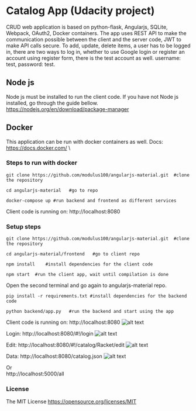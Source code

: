 # Catalog App (Udacity project)

CRUD web application is based on python-flask, Angularjs, SQLite, Webpack, OAuth2, Docker containers.
The app uses REST API to make the communication possible between the client and the server code,
JWT to make API calls secure.
To add, update, delete items, a user has to be logged in, there are two ways to log in,
whether to use Google login or register an account using register form, there is the test account as well.
 username: test, password: test.

## Node js
Node js must be installed to run the client code. If
you have not Node js installed, go through the guide bellow. https://nodejs.org/en/download/package-manager

## Docker
This application can be run with docker containers as well. Docs: https://docs.docker.com/ \
### Steps to run with docker

```
git clone https://github.com/modulus100/angularjs-material.git  #clone the repository
```
```
cd angularjs-material   #go to repo
```
```
docker-compose up #run backend and frontend as different services
```
Client code is running on: http://localhost:8080


### Setup steps
```
git clone https://github.com/modulus100/angularjs-material.git  #clone the repository
```
```
cd angularjs-material/frontend   #go to client repo
```
```
npm install    #install dependencies for the client code
```
```
npm start  #run the client app, wait until compilation is done
```
Open the second terminal and go again to angularjs-material repo.
```
pip install -r requirements.txt #install dependencies for the backend code
```
```
python backend/app.py   #run the backend and start using the app
```

Client code is running on: http://localhost:8080
![alt text](https://github.com/modulus100/angularjs-material/blob/master/images/app.png "Home")

Login: http://localhost:8080/#!/login
![alt text](https://github.com/modulus100/angularjs-material/blob/master/images/login.png "Login")

Edit: http://localhost:8080/#!/catalog/Racket/edit
![alt text](https://github.com/modulus100/angularjs-material/blob/master/images/edit.png "Edit")

Data: http://localhost:8080/catalog.json
![alt text](https://github.com/modulus100/angularjs-material/blob/master/images/catalog.png "Data")

Or\
http://localhost:5000/all

 ### License

 The MIT License https://opensource.org/licenses/MIT